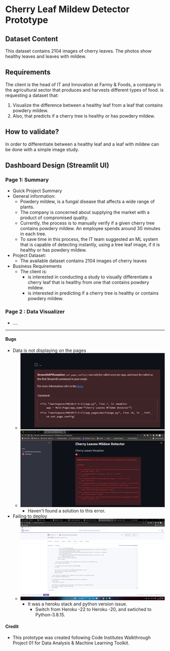 # Cherry Leaf Mildew Detector Prototype

## Dataset Content

This dataset contains 2104 images of cherry leaves. The photos show healthy leaves and leaves with mildew.

## Requirements

The client is the head of IT and Innovation at Farmy & Foods, a company in the agricultural sector that produces and harvests different types of food.  is requesting a dataset that:

1. Visualize the difference between a healthy leaf from a leaf that contains powdery mildew.
2. Also, that predicts if a cherry tree is healthy or has powdery mildew.

## How to validate?

In order to differentiate between a healthy leaf and a leaf with mildew can be done with a simple image study.

## Dashboard Design (Streamlit UI)

### Page 1: Summary

* Quick Project Summary
* General information:
  * Powdery mildew, is a fungal disease that affects a wide range of plants.
  * The company is concerned about supplying the market with a product of compromised quality.
  * Currently, the process is to manually verify if a given cherry tree contains powdery mildew. An employee spends around 30 minutes in each tree.
  * To save time in this process, the IT team suggested an ML system that is capable of detecting instantly, using a tree leaf image, if it is healthy or has powdery mildew.
* Project Dataset:
  * The available dataset contains 2104 images of cherry leaves
* Business Requirements
  * The client is:
    * is interested in conducting a study to visually differentiate a cherry leaf that is healthy from one that contains powdery mildew.
    * is interested in predicting if a cherry tree is healthy or contains powdery mildew.


### Page 2 : Data Visualizer
* ....

<hr>

#### Bugs

* Data is not displaying on the pages
   * ![](screenshots/Screenshot_20221129_012254.png)
  * ![](screenshots/Screenshot_20221206_035626.png)
     * Haven't found a solution to this error.
* Failing to deploy
  * ![](screenshots/Screenshot%20(35).png)  
    * It was a heroku stack and python version issue.
      * Switch from Heroku -22 to Heroku -20, and swtiched to Python-3.8.15.

#### Credit

* This prototype was created following Code Institutes Walkthrough Project 01 for Data Analysis & Machine Learning Toolkit.

